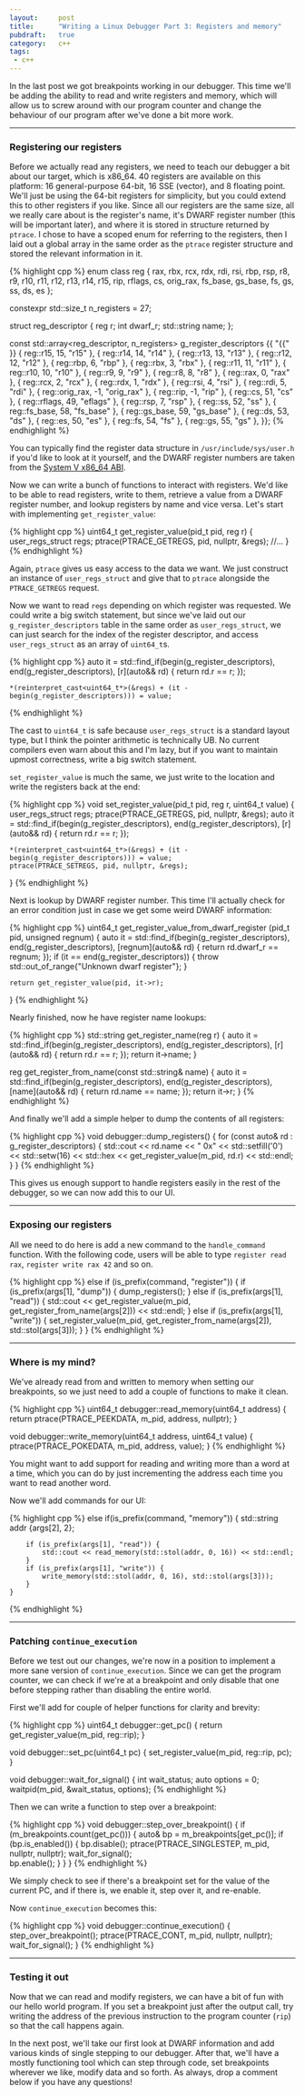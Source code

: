 ```yaml
---
layout:     post
title:      "Writing a Linux Debugger Part 3: Registers and memory"
pubdraft:   true
category:   c++
tags:
 - c++
---
```


In the last post we got breakpoints working in our debugger. This time we'll be adding the ability to read and write registers and memory, which will allow us to screw around with our program counter and change the behaviour of our program after we've done a bit more work.

---------------

### Registering our registers

Before we actually read any registers, we need to teach our debugger a bit about our target, which is x86_64. 40 registers are available on this platform: 16 general-purpose 64-bit, 16 SSE (vector), and 8 floating point. We'll just be using the 64-bit registers for simplicity, but you could extend this to other registers if you like. Since all our registers are the same size, all we really care about is the register's name, it's DWARF register number (this will be important later), and where it is stored in structure returned by `ptrace`. I chose to have a scoped enum for referring to the registers, then I laid out a global array in the same order as the `ptrace` register structure and stored the relevant information in it.

{% highlight cpp %}
enum class reg {
    rax, rbx, rcx, rdx,
    rdi, rsi, rbp, rsp,
    r8,  r9,  r10, r11,
    r12, r13, r14, r15,
    rip, rflags,    cs,
    orig_rax, fs_base,
    gs_base,
    fs, gs, ss, ds, es
};

constexpr std::size_t n_registers = 27;

struct reg_descriptor {
    reg r;
    int dwarf_r;
    std::string name;
};

const std::array<reg_descriptor, n_registers> g_register_descriptors {{ "{{" }}
    { reg::r15, 15, "r15" },
    { reg::r14, 14, "r14" },
    { reg::r13, 13, "r13" },
    { reg::r12, 12, "r12" },
    { reg::rbp, 6, "rbp" },
    { reg::rbx, 3, "rbx" },
    { reg::r11, 11, "r11" },
    { reg::r10, 10, "r10" },
    { reg::r9, 9, "r9" },
    { reg::r8, 8, "r8" },
    { reg::rax, 0, "rax" },
    { reg::rcx, 2, "rcx" },
    { reg::rdx, 1, "rdx" },
    { reg::rsi, 4, "rsi" },
    { reg::rdi, 5, "rdi" },
    { reg::orig_rax, -1, "orig_rax" },
    { reg::rip, -1, "rip" },
    { reg::cs, 51, "cs" },
    { reg::rflags, 49, "eflags" },
    { reg::rsp, 7, "rsp" },
    { reg::ss, 52, "ss" },
    { reg::fs_base, 58, "fs_base" },
    { reg::gs_base, 59, "gs_base" },
    { reg::ds, 53, "ds" },
    { reg::es, 50, "es" },
    { reg::fs, 54, "fs" },
    { reg::gs, 55, "gs" },
}};
{% endhighlight %}

You can typically find the register data structure in `/usr/include/sys/user.h` if you'd like to look at it yourself, and the DWARF register numbers are taken from the [System V x86_64 ABI](https://www.uclibc.org/docs/psABI-x86_64.pdf).

Now we can write a bunch of functions to interact with registers. We'd like to be able to read registers, write to them, retrieve a value from a DWARF register number, and lookup registers by name and vice versa. Let's start with implementing `get_register_value`:

{% highlight cpp %}
uint64_t get_register_value(pid_t pid, reg r) {
    user_regs_struct regs;
    ptrace(PTRACE_GETREGS, pid, nullptr, &regs);
    //...
}
{% endhighlight %}

Again, `ptrace` gives us easy access to the data we want. We just construct an instance of `user_regs_struct` and give that to `ptrace` alongside the `PTRACE_GETREGS` request.

Now we want to read `regs` depending on which register was requested. We could write a big switch statement, but since we've laid out our `g_register_descriptors` table in the same order as `user_regs_struct`, we can just search for the index of the register descriptor, and access `user_regs_struct` as an array of `uint64_t`s.

{% highlight cpp %}
    auto it = std::find_if(begin(g_register_descriptors), end(g_register_descriptors),
                           [r](auto&& rd) { return rd.r == r; });

    *(reinterpret_cast<uint64_t*>(&regs) + (it - begin(g_register_descriptors))) = value;
{% endhighlight %}

The cast to `uint64_t` is safe because `user_regs_struct` is a standard layout type, but I think the pointer arithmetic is technically UB. No current compilers even warn about this and I'm lazy, but if you want to maintain upmost correctness, write a big switch statement.

`set_register_value` is much the same, we just write to the location and write the registers back at the end:

{% highlight cpp %}
void set_register_value(pid_t pid, reg r, uint64_t value) {
    user_regs_struct regs;
    ptrace(PTRACE_GETREGS, pid, nullptr, &regs);
    auto it = std::find_if(begin(g_register_descriptors), end(g_register_descriptors),
                           [r](auto&& rd) { return rd.r == r; });

    *(reinterpret_cast<uint64_t*>(&regs) + (it - begin(g_register_descriptors))) = value;
    ptrace(PTRACE_SETREGS, pid, nullptr, &regs);
}
{% endhighlight %}

Next is lookup by DWARF register number. This time I'll actually check for an error condition just in case we get some weird DWARF information:

{% highlight cpp %}
uint64_t get_register_value_from_dwarf_register (pid_t pid, unsigned regnum) {
    auto it = std::find_if(begin(g_register_descriptors), end(g_register_descriptors),
                           [regnum](auto&& rd) { return rd.dwarf_r == regnum; });
    if (it == end(g_register_descriptors)) {
        throw std::out_of_range{"Unknown dwarf register"};
    }

    return get_register_value(pid, it->r);
}
{% endhighlight %}

Nearly finished, now he have register name lookups:

{% highlight cpp %}
std::string get_register_name(reg r) {
    auto it = std::find_if(begin(g_register_descriptors), end(g_register_descriptors),
                           [r](auto&& rd) { return rd.r == r; });
    return it->name;
}

reg get_register_from_name(const std::string& name) {
    auto it = std::find_if(begin(g_register_descriptors), end(g_register_descriptors),
                           [name](auto&& rd) { return rd.name == name; });
    return it->r;
}
{% endhighlight %}

And finally we'll add a simple helper to dump the contents of all registers:

{% highlight cpp %}
void debugger::dump_registers() {
    for (const auto& rd : g_register_descriptors) {
        std::cout << rd.name << " 0x"
                  << std::setfill('0') << std::setw(16) << std::hex << get_register_value(m_pid, rd.r) << std::endl;
    }
}
{% endhighlight %}

This gives us enough support to handle registers easily in the rest of the debugger, so we can now add this to our UI.

----------------------

### Exposing our registers

All we need to do here is add a new command to the `handle_command` function. With the following code, users will be able to type `register read rax`, `register write rax 42` and so on.

{% highlight cpp %}
    else if (is_prefix(command, "register")) {
        if (is_prefix(args[1], "dump")) {
            dump_registers();
        }
        else if (is_prefix(args[1], "read")) {
            std::cout << get_register_value(m_pid, get_register_from_name(args[2])) << std::endl;
        }
        else if (is_prefix(args[1], "write")) {
            set_register_value(m_pid, get_register_from_name(args[2]), std::stol(args[3]));
        }
    }
{% endhighlight %}

----------------------

### Where is my mind?

We've already read from and written to memory when setting our breakpoints, so we just need to add a couple of functions to make it clean.

{% highlight cpp %}
uint64_t debugger::read_memory(uint64_t address) {
    return ptrace(PTRACE_PEEKDATA, m_pid, address, nullptr);
}

void debugger::write_memory(uint64_t address, uint64_t value) {
    ptrace(PTRACE_POKEDATA, m_pid, address, value);
}
{% endhighlight %}

You might want to add support for reading and writing more than a word at a time, which you can do by just incrementing the address each time you want to read another word.

Now we'll add commands for our UI:

{% highlight cpp %}
    else if(is_prefix(command, "memory")) {
        std::string addr {args[2], 2};

        if (is_prefix(args[1], "read")) {
            std::cout << read_memory(std::stol(addr, 0, 16)) << std::endl;
        }
        if (is_prefix(args[1], "write")) {
            write_memory(std::stol(addr, 0, 16), std::stol(args[3]));
        }
    }
{% endhighlight %}

----------------------

### Patching `continue_execution`

Before we test out our changes, we're now in a position to implement a more sane version of `continue_execution`. Since we can get the program counter, we can check if we're at a breakpoint and only disable that one before stepping rather than disabling the entire world.

First we'll add for couple of helper functions for clarity and brevity:

{% highlight cpp %}
uint64_t debugger::get_pc() {
    return get_register_value(m_pid, reg::rip);
}

void debugger::set_pc(uint64_t pc) {
    set_register_value(m_pid, reg::rip, pc);
}

void debugger::wait_for_signal() {
    int wait_status;
    auto options = 0;
    waitpid(m_pid, &wait_status, options);
{% endhighlight %}

Then we can write a function to step over a breakpoint:

{% highlight cpp %}
void debugger::step_over_breakpoint() {
    if (m_breakpoints.count(get_pc())) {
        auto& bp = m_breakpoints[get_pc()];
        if (bp.is_enabled()) {
            bp.disable();
            ptrace(PTRACE_SINGLESTEP, m_pid, nullptr, nullptr);
            wait_for_signal();            
            bp.enable();
        }
    }
}
{% endhighlight %}

We simply check to see if there's a breakpoint set for the value of the current PC, and if there is, we enable it, step over it, and re-enable.

Now `continue_execution` becomes this:

{% highlight cpp %}
void debugger::continue_execution() {
    step_over_breakpoint();
    ptrace(PTRACE_CONT, m_pid, nullptr, nullptr);
    wait_for_signal();
}
{% endhighlight %}

-------------------------------

### Testing it out

Now that we can read and modify registers, we can have a bit of fun with our hello world program. If you set a breakpoint just after the output call, try writing the address of the previous instruction to the program counter (`rip`) so that the call happens again.

In the next post, we'll take our first look at DWARF information and add various kinds of single stepping to our debugger. After that, we'll have a mostly functioning tool which can step through code, set breakpoints wherever we like, modify data and so forth. As always, drop a comment below if you have any questions!
